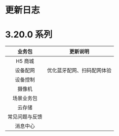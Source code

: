 # 更新日志

# 3.20.0 系列

| 业务包 | 更新说明 |
| :---: | :---: |
| H5 商城 |      |
| 设备配网 | 优化蓝牙配网、扫码配网体验 |
| 设备控制 |      |
| 摄像机 |      |
| 场景业务包 |      |
| 云存储 |      |
| 常见问题与反馈 |      |
| 消息中心 |      |

